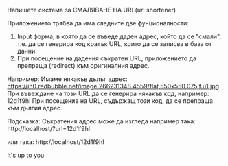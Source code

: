 Напишете система за СМАЛЯВАНЕ НА URL(url shortener)

Приложението трябва да има следните две фунционалности:
1. Input форма, в която да се въведе даден адрес, който да се "смали", т.е. да се генерира код кратък URL, които да се записва в база от данни.
2. При посещение на дадения съкратен URL, приложението да препраща (redirect) към оригиналния адрес.

Например:
Имаме някакъв дълъг адрес: https://ih0.redbubble.net/image.266231348.4559/flat,550x550,075,f.u1.jpg
При въвеждане на този URL да се генерира някакъв код, например: 12d1f9hl
При посещение на URL, съдържащ този код, да се препраща към дългия адрес.

Подсказка:
Съкратения адрес може да изгледа например така: 
http://localhost/?url=12d1f9hl

или така:
http://localhost/12d1f9hl

It's up to you